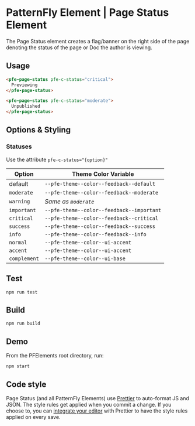 # PatternFly Element | Page Status Element

The Page Status element creates a flag/banner on the right side of the page denoting the status of the page or Doc the author is viewing.

## Usage

```html
<pfe-page-status pfe-c-status="critical">
  Previewing
</pfe-page-status>
```

```html
<pfe-page-status pfe-c-status="moderate">
  Unpublished
</pfe-page-status>
```

## Options & Styling

### Statuses

Use the attribute `pfe-c-status="{option}"`

| Option | Theme Color Variable |
| ------ | -------------------- |
| default | `--pfe-theme--color--feedback--default` |
| `moderate` | `--pfe-theme--color--feedback--moderate` |
| `warning` | *Same as `moderate`* |
| `important` | `--pfe-theme--color--feedback--important` |
| `critical` | `--pfe-theme--color--feedback--critical` |
| `success` | `--pfe-theme--color--feedback--success` |
| `info` | `--pfe-theme--color--feedback--info` |
| `normal` | `--pfe-theme--color--ui-accent` |
| `accent` | `--pfe-theme--color--ui-accent` |
| `complement` | `--pfe-theme--color--ui-base` |

## Test

    npm run test

## Build

    npm run build

## Demo

From the PFElements root directory, run:

    npm start

## Code style

Page Status (and all PatternFly Elements) use [Prettier][prettier] to auto-format JS and JSON.  The style rules get applied when you commit a change.  If you choose to, you can [integrate your editor][prettier-ed] with Prettier to have the style rules applied on every save.

[prettier]: https://github.com/prettier/prettier/
[prettier-ed]: https://github.com/prettier/prettier/#editor-integration
[polyserve]: https://github.com/Polymer/polyserve
[web-component-tester]: https://github.com/Polymer/web-component-tester
